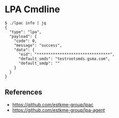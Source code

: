 # LPA Cmdline

```console
$ ./lpac info | jq
{
  "type": "lpa",
  "payload": {
    "code": 0,
    "message": "success",
    "data": {
      "eid": "********************************",
      "default_smds": "testrootsmds.gsma.com",
      "default_smdp": ""
    }
  }
}
```

## References

- <https://github.com/estkme-group/lpac>
- <https://github.com/estkme-group/lpa-agent>
